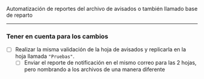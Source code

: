 Automatización de reportes del archivo de avisados o también llamado base de reparto

---

### Tener en cuenta para los cambios

- [ ] Realizar la misma validación de la hoja de avisados y replicarla en la hoja llamada `"Pruebas"`.
	- [ ] Enviar el reporte de notificación en el mismo correo para las 2 hojas, pero nombrando a los archivos de una manera diferente